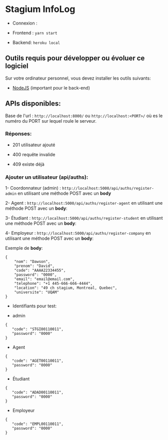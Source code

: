 # Stagium InfoLog

- Connexion :

- Frontend : `yarn start`

- Backend: `heroku local`

## Outils requis pour développer ou évoluer ce logiciel

Sur votre ordinateur personnel, vous devez installer les outils suivants:

- [NodeJS](https://nodejs.org/en/download/) (important pour le back-end)

## APIs disponibles:

Base de l'url : `http://localhost:8000/` ou `http://localhost:<PORT>/` où es le numéro du PORT sur lequel roule le serveur.

### Réponses:

- 201
  utilisateur ajouté

- 400
  requête invalide

- 409
  existe déjà

### Ajouter un utilisateur (**api/auths**):

1- Coordonnateur (admin) : `http://localhost:5000/api/auths/register-admin` en utilisant une méthode POST avec un **body**

2- Agent : `http://localhost:5000/api/auths/register-agent` en utilisant une méthode POST avec un **body**:

3- Étudiant : `http://localhost:5000/api/auths/register-student` en utilisant une méthode POST avec un **body**:

4- Employeur : `http://localhost:5000/api/auths/register-company` en utilisant une méthode POST avec un **body**:

Exemple de **body**:

```
{
    "nom": "Dawson",
    "prenom": "David",
    "code": "AAAA22334455",
    "password": "0000",
    "email": "email@email.com",
    "telephone": "+1 445-666-666-4444",
    "location": "49 ch stagium, Montreal, Quebec",
    "universite": "UQAM"
}
```

- Identifiants pour test:

- admin

```
{
   "code": "STGI00110011",
   "password": "0000"
}
```

- Agent

```
{
   "code": "AGET00110011",
   "password": "0000"
}
```

- Étudiant

```
{
   "code": "ADAD00110011",
   "password": "0000"
}
```

- Employeur

```
{
   "code": "EMPL00110011",
   "password": "0000"
}
```
